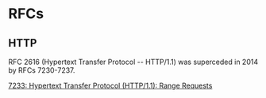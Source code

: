 # RFCs


## HTTP

RFC 2616 (Hypertext Transfer Protocol -- HTTP/1.1) was superceded in 2014 by
RFCs 7230-7237.

[7233: Hypertext Transfer Protocol (HTTP/1.1): Range Requests](https://tools.ietf.org/rfcmarkup?doc=7233)
